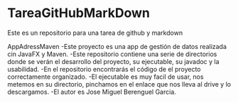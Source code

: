 # TareaGitHubMarkDown
Este es un repositorio para una tarea de github y markdown

AppAdressMaven
  -Este proyecto es una app de gestión de datos realizada cin JavaFX y Maven.
  -Este repositorio contiene una serie de directorios donde se verán el desarrollo del proyecto, su ejecutable, su javadoc y la  usabilidad.
  -En el repositorio encontrarás el código de el proyecto correctamente organizado.
  -El ejecutable es muy facil de usar, nos metemos en su directorio, pinchamos en el enlace que nos lleva al drive y lo descargamos.
  -El autor es Jose Miguel Berenguel Garcia.
  
